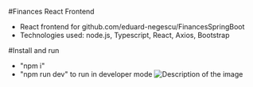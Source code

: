#Finances React Frontend
* React frontend for github.com/eduard-negescu/FinancesSpringBoot
* Technologies used: node.js, Typescript, React, Axios, Bootstrap

#Install and run
* "npm i"
* "npm run dev" to run in developer mode
![Description of the image](public/img.png)